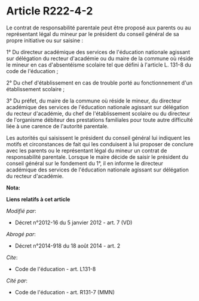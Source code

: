 # Article R222-4-2

Le contrat de responsabilité parentale peut être proposé aux parents ou au représentant légal du mineur par le président du
conseil général de sa propre initiative ou sur saisine :

1° Du     directeur académique des services de l'éducation nationale agissant sur délégation du recteur d'académie ou du
maire de la commune où réside le mineur en cas d'absentéisme scolaire tel que défini à l'article L. 131-8 du code de
l'éducation ;

2° Du chef d'établissement en cas de trouble porté au fonctionnement d'un établissement scolaire ;

3° Du préfet, du maire de la commune où réside le mineur, du     directeur académique des services de l'éducation nationale
agissant sur délégation du recteur d'académie, du chef de l'établissement scolaire ou du directeur de l'organisme débiteur
des prestations familiales pour toute autre difficulté liée à une carence de l'autorité parentale.

Les autorités qui saisissent le président du conseil général lui indiquent les motifs et circonstances de fait qui les
conduisent à lui proposer de conclure avec les parents ou le représentant légal du mineur un contrat de responsabilité
parentale. Lorsque le maire décide de saisir le président du conseil général sur le fondement du 1°, il en informe     le
directeur académique des services de l'éducation nationale agissant sur délégation du recteur d'académie.

**Nota:**



**Liens relatifs à cet article**

_Modifié par_:

  - Décret n°2012-16 du 5 janvier 2012 - art. 7 (VD)

_Abrogé par_:

  - Décret n°2014-918 du 18 août 2014 - art. 2

_Cite_:

  - Code de l'éducation - art. L131-8

_Cité par_:

  - Code de l'éducation - art. R131-7 (MMN)
